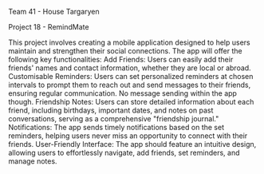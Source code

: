 Team 41 - House Targaryen

Project 18 - RemindMate

This project involves creating a mobile application designed to help users maintain and strengthen their social connections. The app will offer the
following key functionalities:
Add Friends: Users can easily add their friends' names and contact information, whether they are local or abroad.
Customisable Reminders: Users can set personalized reminders at chosen intervals to prompt them to reach out and send messages to their
friends, ensuring regular communication. No message sending within the app though.
Friendship Notes: Users can store detailed information about each friend, including birthdays, important dates, and notes on past
conversations, serving as a comprehensive "friendship journal."
Notifications: The app sends timely notifications based on the set reminders, helping users never miss an opportunity to connect with their
friends.
User-Friendly Interface: The app should feature an intuitive design, allowing users to effortlessly navigate, add friends, set reminders, and
manage notes.
